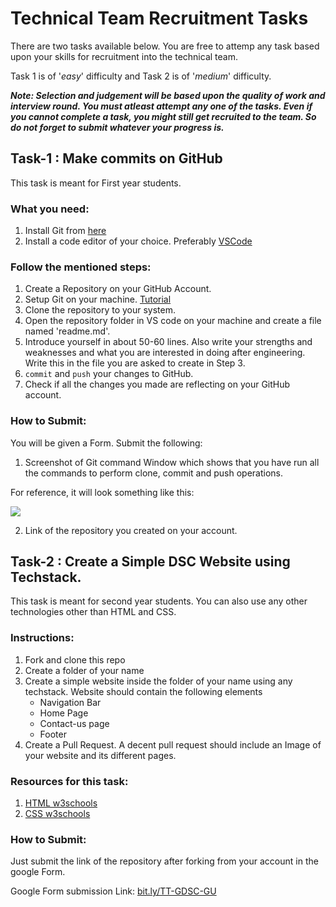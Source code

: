 # Technical Team Recruitment Tasks
There are two tasks available below. You are free to attemp any task based upon your skills for recruitment into the technical team.

Task 1 is of '*easy*' difficulty and Task 2 is of '*medium*' difficulty.

_**Note: Selection and judgement will be based upon the quality of work and interview round. You must atleast attempt any one of the tasks. Even if you cannot complete a task, you might still get recruited to the team. So do not forget to submit whatever your progress is.**_

## Task-1 : Make commits on GitHub
This task is meant for First year students.

### What you need:
1. Install Git from [here](https://git-scm.com/downloads)
2. Install a code editor of your choice. Preferably [VSCode](https://code.visualstudio.com/)

### Follow the mentioned steps:

1. Create a Repository on your GitHub Account.
2. Setup Git on your machine. [Tutorial](https://www.youtube.com/watch?v=J_Clau1bYco)
3. Clone the repository to your system.
4. Open the repository folder in VS code on your machine and create a file named 'readme.md'.
5. Introduce yourself in about 50-60 lines. Also write your strengths and weaknesses and what you are interested in doing after engineering. Write this in the file you are asked to create in Step 3.
6. `commit` and `push` your changes to GitHub.
7. Check if all the changes you made are reflecting on your GitHub account.

### How to Submit:

You will be given a Form. Submit the following:

1. Screenshot of Git command Window which shows that you have run all the commands to perform clone, commit and push operations.

For reference, it will look something like this:

<img src="https://media.geeksforgeeks.org/wp-content/uploads/20200421153825/git10.jpg"/>

2. Link of the repository you created on your account.

## Task-2 : Create a Simple DSC Website using Techstack.

This task is meant for second year students. You can also use any other technologies other than HTML and CSS.

### Instructions:

1. Fork and clone this repo
2. Create a folder of your name
3. Create a simple website inside the folder of your name using any techstack. Website should contain the following elements
    - Navigation Bar
    - Home Page
    - Contact-us page
    - Footer
4. Create a Pull Request. A decent pull request should include an Image of your website and its different pages.

### Resources for this task:

1. [HTML w3schools](https://www.w3schools.com/html/)
2. [CSS w3schools](https://www.w3schools.com/css/)

### How to Submit:

Just submit the link of the repository after forking from your account in the google Form.

Google Form submission Link: [bit.ly/TT-GDSC-GU](https://bit.ly/TT-GDSC-GU)
